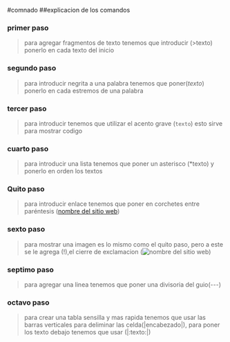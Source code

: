 #comnado 
##explicacion de los comandos
### primer  paso 
> para agregar fragmentos de texto tenemos que introducir (>texto) ponerlo en cada texto  del inicio
 ### segundo paso 
> para introducir negrita a una palabra tenemos que poner(*texto*) ponerlo en cada estremos de una palabra
### tercer paso 
> para introducir  tenemos que utilizar el acento grave (`texto`)  esto sirve para mostrar  codigo
 ### cuarto paso
> para introducir una lista tenemos que poner un asterisco (*texto) y ponerlo en orden los textos
 ### Quito paso
>   para introducir enlace tenemos que poner en corchetes entre paréntesis ([nombre del sitio web](enlace))
 ### sexto paso
> para mostrar una imagen es lo mismo como el quito paso, pero a este se le agrega (!),el cierre de exclamacion (![nombre del sitio web](enlace))
### septimo paso 
> para agregar una linea tenemos que poner una divisoria del guio(---)
### octavo paso 
> para crear una tabla sensilla y mas rapida tenemos que usar las barras verticales para deliminar las celda(|encabezado|), para poner los texto debajo tenemos que usar (|:texto:|)
